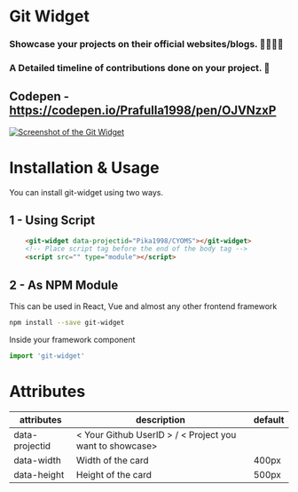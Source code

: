 # Git Widget 


### Showcase your projects on their official websites/blogs. 👨‍💻👩‍💻

### A Detailed timeline of contributions done on your project. 💖

## Codepen - https://codepen.io/Prafulla1998/pen/OJVNzxP

[![Screenshot of the Git Widget](https://res.cloudinary.com/prafulla98/image/upload/v1582651061/git-widget/git-widget-ss_rsyvpl.png)](#installation-and-usage)

# Installation & Usage

You can install git-widget using two ways.

## 1 - Using Script

```html
    <git-widget data-projectid="Pika1998/CYOMS"></git-widget>
    <!-- Place script tag before the end of the body tag -->
    <script src="" type="module"></script>
```

## 2 - As NPM Module

This can be used in React, Vue and almost any other frontend framework 
```sh
npm install --save git-widget
```

Inside your framework component
```js
import 'git-widget'
```

# Attributes 

| attributes    | description                   | default                  | 
|---------------|-------------------------------|--------------------------|
| data-projectid | < Your Github UserID > / < Project you want to showcase>         |                          |
| data-width    | Width of the card             | 400px                    |
| data-height   | Height of the card            | 500px

